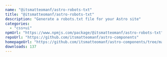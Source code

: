 ```yaml
---
name: "@itsmatteomanf/astro-robots-txt"
title: "@itsmatteomanf/astro-robots-txt"
description: "Generate a robots.txt file for your Astro site"
categories:
  - "css+ui"
npmUrl: "https://www.npmjs.com/package/@itsmatteomanf/astro-robots-txt"
repoUrl: "https://github.com/itsmatteomanf/astro-components"
homepageUrl: "https://github.com/itsmatteomanf/astro-components/tree/main/packages/astro-robots-txt#readme"
downloads: 137
---
```

